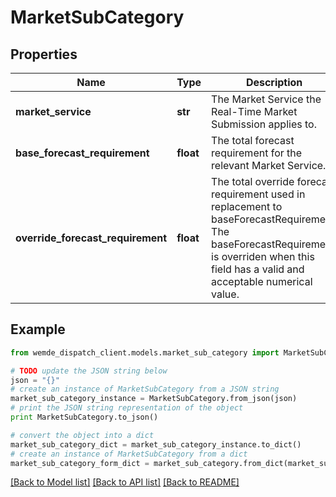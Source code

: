 # MarketSubCategory


## Properties

Name | Type | Description | Notes
------------ | ------------- | ------------- | -------------
**market_service** | **str** | The Market Service the Real-Time Market Submission applies to. | [optional] 
**base_forecast_requirement** | **float** | The total forecast requirement for the relevant Market Service. | [optional] 
**override_forecast_requirement** | **float** | The total override forecast requirement used in replacement to baseForecastRequirement. The  baseForecastRequirement is overriden when this field has a valid and acceptable numerical value. | [optional] 

## Example

```python
from wemde_dispatch_client.models.market_sub_category import MarketSubCategory

# TODO update the JSON string below
json = "{}"
# create an instance of MarketSubCategory from a JSON string
market_sub_category_instance = MarketSubCategory.from_json(json)
# print the JSON string representation of the object
print MarketSubCategory.to_json()

# convert the object into a dict
market_sub_category_dict = market_sub_category_instance.to_dict()
# create an instance of MarketSubCategory from a dict
market_sub_category_form_dict = market_sub_category.from_dict(market_sub_category_dict)
```
[[Back to Model list]](../README.md#documentation-for-models) [[Back to API list]](../README.md#documentation-for-api-endpoints) [[Back to README]](../README.md)



